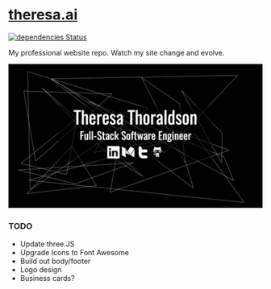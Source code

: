 # [theresa.ai](theresa.ai)
[![dependencies Status](https://david-dm.org/tthoraldson/theresa.ai/status.svg)](https://david-dm.org/tthoraldson/theresa.ai)

My professional website repo. Watch my site change and evolve.

![Website Example](/photos/example.png)

### TODO
* Update three.JS
* Upgrade Icons to Font Awesome
* Build out body/footer
* Logo design
* Business cards?
